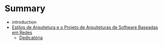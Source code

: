 # Summary

* introduction
* [Estilos de Arquitetura e o Projeto de Arquiteturas de Software Baseadas em Redes](Introdução.md)
   * [Dedicatória](Dedicatória.md)

